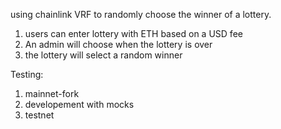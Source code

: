 using chainlink VRF to randomly choose the winner of a lottery. 
1. users can enter lottery with ETH based on a USD fee
2. An admin will choose when the lottery is over
3. the lottery will select a random winner

Testing:

1. mainnet-fork
2. developement with mocks
3. testnet